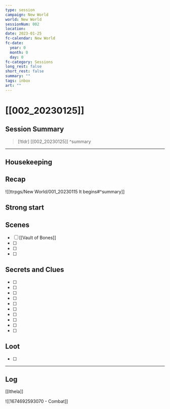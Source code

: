 ```yaml
---
type: session
campaign: New World
world: New World
sessionNum: 002
location: 
date: 2023-01-25
fc-calendar: New World
fc-date:
  year: 0
  month: 0
  day: 0
fc-category: Sessions
long_rest: false
short_rest: false
summary: ""
tags: inbox
art: ""
---
```

# [[002_20230125]]

## Session Summary

> [!tldr] [[002_20230125]]
>  ^summary

---

## Housekeeping



## Recap

![[ttrpgs/New World/001_20230115 It begins#^summary]]

## Strong start

> 

## Scenes

- [ ] [[Vault of Bones]]
- [ ] 
- [ ] 
- [ ] 

## Secrets and Clues

- [ ] 
- [ ] 
- [ ] 
- [ ] 
- [ ] 
- [ ] 
- [ ] 
- [ ] 
- [ ] 
- [ ] 

## Loot

- [ ] 

---

## Log

[[Ithela]]

![[1674692593070 - Combat]]
